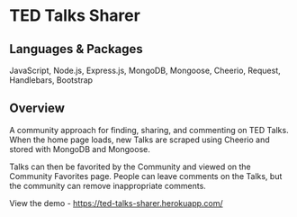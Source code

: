 # TED Talks Sharer

## Languages & Packages

JavaScript, Node.js, Express.js, MongoDB, Mongoose, Cheerio, Request, Handlebars, Bootstrap

## Overview

A community approach for finding, sharing, and commenting on TED Talks.  When the home page loads, new Talks are scraped using Cheerio and stored with MongoDB and Mongoose.  

Talks can then be favorited by the Community and viewed on the Community Favorites page.  People can leave comments on the Talks, but the community can remove inappropriate comments. 

View the demo - https://ted-talks-sharer.herokuapp.com/